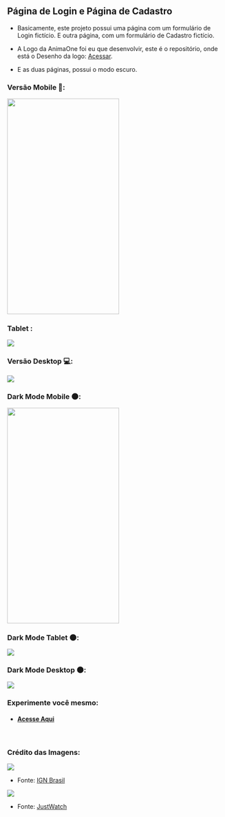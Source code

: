 ## Página de Login e Página de Cadastro

* Basicamente, este projeto possui uma página com um formulário de Login fictício. E outra página, com um formulário de Cadastro fictício.

* A Logo da AnimaOne foi eu que desenvolvir, este é o repositório, onde está o Desenho da logo: <a href="https://github.com/joao3872/Desenhos_HTML5_CSS3/" target="_blank">Acessar</a>.

* E as duas páginas, possui o modo escuro.

### Versão Mobile 📱:

<img src="imagens/mobile1.gif" height="500px" width="260px" />

### Tablet :

<img src="imagens/tablet.gif" />

### Versão Desktop 💻:

<img src="imagens/desktop.gif" />

### Dark Mode Mobile 🌑:

<img src="imagens/mobile_dark.gif" height="500px" width="260px" />

### Dark Mode Tablet 🌑:

<img src="imagens/tablet_dark.gif" />

### Dark Mode Desktop 🌑:

<img src="imagens/desktop_dark.gif" />

<br>

### Experimente você mesmo:

* #### <a href="https://joao3872.github.io/Pagina_Login_Cadastro/" target="_blank">Acesse Aqui</a>

<br>


### Crédito das Imagens:

<img src="imagens/one_piece.png" />

* Fonte: <a href="https://www.google.com/amp/s/br.ign.com/one-piece-2/98999/news/one-piece-manga-entrara-em-hiato-em-junho-confira-a-data-de-retorno%3famp=1" target="_blank">IGN Brasil</a>

<img src="imagens/one_piece2.png" />

* Fonte: <a href="https://www.justwatch.com/br/serie/one-piece-1999" target="_blank">JustWatch</a>
